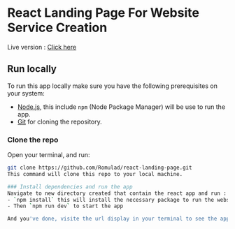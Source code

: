 # React Landing Page For Website Service Creation

Live version : [Click here](https://git-scm.com/downloads)

## Run locally
To run this app locally make sure you have the following prerequisites on your system:
- [Node.js](https://nodejs.org/en/download/current), this include `npm` (Node Package Manager) will be use to run the app. 
- [Git](https://git-scm.com/downloads) for cloning the repository. 

### Clone the repo
Open your terminal, and run:
```bash
git clone https://github.com/Romulad/react-landing-page.git
This command will clone this repo to your local machine.

### Install dependencies and run the app
Navigate to new directory created that contain the react app and run :
- `npm install` this will install the necessary package to run the website
- Then `npm run dev` to start the app

And you've done, visite the url display in your terminal to see the app.

